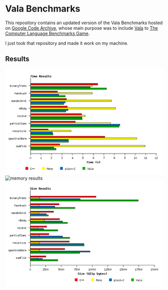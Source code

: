 # Vala Benchmarks

This repository contains an updated version of the Vala Benchmarks hosted on [Google Code Archive][vala-benchmarks], whose main purpose was to include [Vala][vala] to [The Computer Language Benchmarks Game][clbg].

I just took that repository and made it work on my machine.

## Results

![time results](bench-time.png)
![memory results](bench-memory.png)
![size results](bench-size.png)


[vala]:https://wiki.gnome.org/Projects/Vala
[vala-benchmarks]:https://code.google.com/archive/p/vala-benchmarks/
[clbg]:http://benchmarksgame.alioth.debian.org/

